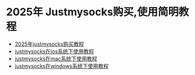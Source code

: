 # 2025年 Justmysocks购买,使用简明教程 #

- [2025年justmysocks购买教程](https://justmysocks.cc/1.html "2025年justmysocks购买教程")
- [justmysocks在ios系统下使用教程](https://justmysocks.cc/967.html "justmysocks在ios系统下使用教程")
- [justmysocks在mac系统下使用教程](https://justmysocks.cc/986.html "justmysocks在mac系统下使用教程")
- [justmysocks在windows系统下使用教程](https://justmysocks.cc/988.html "justmysocks在windows系统下使用教程")


